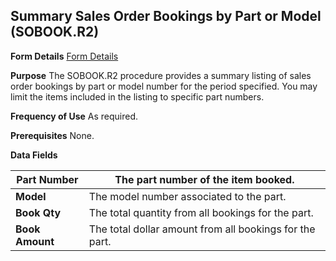 ## Summary Sales Order Bookings by Part or Model (SOBOOK.R2)
<PageHeader />

**Form Details**
[Form Details](../SOBOOK-R2-1/README.md)

**Purpose**
The SOBOOK.R2 procedure provides a summary listing of sales order bookings by
part or model number for the period specified. You may limit the items
included in the listing to specific part numbers.

**Frequency of Use**
As required.

**Prerequisites**
None.

**Data Fields**

| **Part Number** | The part number of the item booked.                     |
| --------------- | ------------------------------------------------------- |
| **Model**       | The model number associated to the part.                |
| **Book Qty**    | The total quantity from all bookings for the part.      |
| **Book Amount** | The total dollar amount from all bookings for the part. |

<badge text= "Version 8.10.57 " vertical="middle" />

<PageFooter />
